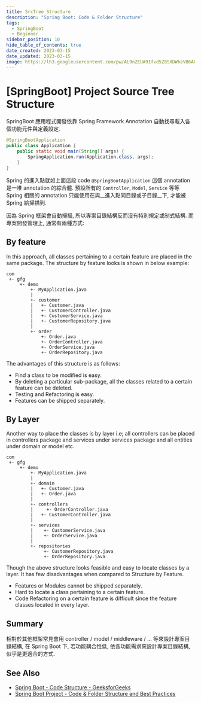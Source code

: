 ```yaml
---
title: SrcTree Structure
description: "Spring Boot: Code & Folder Structure"
tags:
  - SpringBoot
  - Beginner
sidebar_position: 10
hide_table_of_contents: true
date_created: 2023-03-15
date_updated: 2023-03-15
image: https://lh3.googleusercontent.com/pw/AL9nZEUA9Ifvd5Z8SXDWkeVB6AC4MPGwnXaL6kBXNPoXwOQQ2jOcZ1Jw_0p8TKK8C3ZX0e67_FOY15eDrm7aaXSQJcKtoUzC80SAQEHsaBy6qS2AqNNs5VUFNXBKm439y_1wkvmDl-PnL8ReojnIumNlEvOXBg=w800-no?authuser=0
---
```


[SpringBoot] Project Source Tree Structure
==========================================

SpringBoot 應用程式開發依靠 Spring Framework Annotation 自動找尋載入各個功能元件與定義設定. 

```java title="Application.java"
@SpringBootApplication
public class Application {
	public static void main(String[] args) {
		SpringApplication.run(Application.class, args);
	}
}
```

Spring 的進入點就如上面這段 code `@SpringBootApplication` 這個 annotation 是一堆 annotation 的綜合體.
預設所有的 `Controller`, `Model`, `Service` 等等 Spring 相關的 annotation 只能使用在與__進入點同目錄或子目錄__下, 才能被 Spring 給掃描到.

因為 Spring 框架會自動掃描, 所以專案目錄結構反而沒有特別規定或制式結構. 
而專案開發管理上, 通常有兩種方式:


By feature
----------

In this approach, all classes pertaining to a certain feature are placed in the same package. 
The structure by feature looks is shown in below example:

```
com
 +- gfg
     +- demo
         +- MyApplication.java
         |
         +- customer
         |   +- Customer.java
         |   +- CustomerController.java
         |   +- CustomerService.java
         |   +- CustomerRepository.java
         |
         +- order
             +- Order.java
             +- OrderController.java
             +- OrderService.java
             +- OrderRepository.java
```
The advantages of this structure is as follows: 

- Find a class to be modified is easy.
- By deleting a particular sub-package, all the classes related to a certain feature can be deleted.
- Testing and Refactoring is easy.
- Features can be shipped separately.


By Layer
--------

Another way to place the classes is by layer i.e; all controllers can be placed in controllers package and services under services package and all entities under domain or model etc.

```
com
 +- gfg
     +- demo
         +- MyApplication.java
         |
         +- domain
         |   +- Customer.java
         |   +- Order.java
         |
         +- controllers
         |     +- OrderController.java
         |   +- CustomerController.java
         |
         +- services
         |    +- CustomerService.java
         |    +- OrderService.java
         |
         +- repositories
              +- CustomerRepository.java
              +- OrderRepository.java    
```              
Though the above structure looks feasible and easy to locate classes by a layer. 
It has few disadvantages when compared to Structure by Feature. 

- Features or Modules cannot be shipped separately.
- Hard to locate a class pertaining to a certain feature.
- Code Refactoring on a certain feature is difficult since the feature classes located in every layer.


Summary
-------

相對於其他框架常見會用 controller / model / middleware / ... 等來設計專案目錄結構, 
在 Spring Boot 下, 若功能耦合性低, 依各功能需求來設計專案目錄結構, 似乎是更適合的方式.



See Also
--------

- [Spring Boot - Code Structure - GeeksforGeeks](https://www.geeksforgeeks.org/spring-boot-code-structure/)
- [Spring Boot Project - Code & Folder Structure and Best Practices](https://studygyaan.com/spring-boot/spring-boot-project-folder-structure-and-best-practices)

